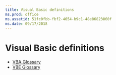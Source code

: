 ```yaml
---
title: Visual Basic definitions
ms.prod: office
ms.assetid: 51fc0fbb-fbf2-4654-b9c1-48e86823860f
ms.date: 09/17/2018
---
```



# Visual Basic definitions

- [VBA Glossary](../../Glossary/glossary-vba.md)
- [VBE Glossary](../../Glossary/vbe-glossary.md)

    

